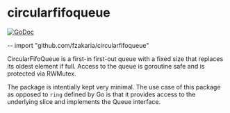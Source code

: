 # circularfifoqueue

[![GoDoc](https://godoc.org/github.com/fzakaria/circularfifoqueue?status.svg)](https://godoc.org/github.com/fzakaria/circularfifoqueue)

--
    import "github.com/fzakaria/circularfifoqueue"

CircularFifoQueue is a first-in first-out queue with a fixed size that replaces its oldest element if full. Access to the queue is goroutine safe and is protected via RWMutex.

The package is intentially kept very minimal. The use case of this package as opposed to `ring` defined by Go is that it provides access to the underlying slice and implements the Queue interface.





